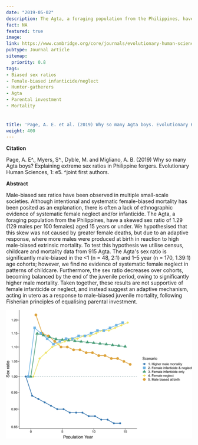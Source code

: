 ```yaml
---
date: "2019-05-02"
description: The Agta, a foraging population from the Philippines, have a skewed sex ratio of 1.29 (129 males per 100 females) aged 15 years or under. We hypothesised that this skew was not caused by greater female deaths, but due to an adaptive response, where more males were produced at birth in reaction to high male-biased extrinsic mortality. To test this hypothesis we utilise census, childcare and mortality data from 915 Agta.
fact: NA
featured: true
image:
link: https://www.cambridge.org/core/journals/evolutionary-human-sciences/article/why-so-many-agta-boys-explaining-extreme-sex-ratios-in-philippine-foragers/83A0E976E1178011ACB6B21BEE1D2DF3
pubtype: Journal article
sitemap:
  priority: 0.8
tags:
- Biased sex ratios
- Female-biased infanticide/neglect
- Hunter-gatherers
- Agta 
- Parental investment 
- Mortality


title: 'Page, A. E. et al. (2019) Why so many Agta boys. Evolutionary Human Sciences'
weight: 400
---
```

**Citation**

Page, A. E^., Myers, S^., Dyble, M. and Migliano, A. B. (2019) Why so many Agta boys? Explaining extreme sex ratios in Philippine forgers. Evolutionary Human Sciences, 1: e5.  ^joint first authors. 

**Abstract** 

Male-biased sex ratios have been observed in multiple small-scale societies. Although intentional and systematic female-biased mortality has been posited as an explanation, there is often a lack of ethnographic evidence of systematic female neglect and/or infanticide. The Agta, a foraging population from the Philippines, have a skewed sex ratio of 1.29 (129 males per 100 females) aged 15 years or under. We hypothesised that this skew was not caused by greater female deaths, but due to an adaptive response, where more males were produced at birth in reaction to high male-biased extrinsic mortality. To test this hypothesis we utilise census, childcare and mortality data from 915 Agta. The Agta's sex ratio is significantly male-biased in the <1 (n = 48, 2:1) and 1–5 year (n = 170, 1.39:1) age cohorts; however, we find no evidence of systematic female neglect in patterns of childcare. Furthermore, the sex ratio decreases over cohorts, becoming balanced by the end of the juvenile period, owing to significantly higher male mortality. Taken together, these results are not supportive of female infanticide or neglect, and instead suggest an adaptive mechanism, acting in utero as a response to male-biased juvenile mortality, following Fisherian principles of equalising parental investment.

![alt text](/img/boyspic.png) 

